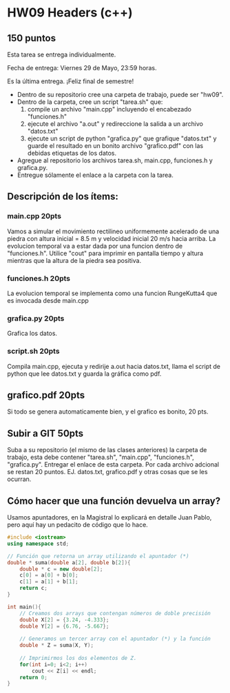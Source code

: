 # HW09 Headers (c++)

## 150 puntos
Esta tarea se entrega individualmente.

Fecha de entrega: Viernes 29 de Mayo, 23:59 horas.

Es la última entrega. ¡Feliz final de semestre!

* Dentro de su repositorio cree una carpeta de trabajo, puede ser "hw09". 
* Dentro de la carpeta, cree un script "tarea.sh" que:
    1.  compile un archivo "main.cpp" incluyendo el encabezado "funciones.h"
    2.  ejecute el archivo "a.out" y redireccione la salida a un archivo "datos.txt"
    3.  ejecute un script de python "grafica.py" que grafique "datos.txt" y guarde el resultado en un bonito archivo "grafico.pdf" con las debidas etiquetas de los datos.
* Agregue al repositorio los archivos tarea.sh, main.cpp, funciones.h y grafica.py.
* Entregue sólamente el enlace a la carpeta con la tarea.


## Descripción de los ítems:

### main.cpp  20pts
Vamos a simular el movimiento rectilineo uniformemente acelerado de una piedra con 
altura inicial = 8.5 m y velocidad inicial 20 m/s hacia arriba. La evolucion temporal va a estar dada por
una funcion dentro de "funciones.h". Utilice "cout" para imprimir en pantalla tiempo y altura
mientras que la altura de la piedra sea positiva.

### funciones.h 20pts
La evolucion temporal se implementa como una funcion RungeKutta4 que es invocada desde main.cpp

### grafica.py 20pts
Grafica los datos.

### script.sh 20pts
Compila main.cpp, ejecuta y redirije a.out hacia datos.txt, llama el script de python que lee datos.txt y guarda la gráfica como pdf.

## grafico.pdf 20pts
Si todo se genera automaticamente bien, y el grafico es bonito, 20 pts.


## Subir a GIT 50pts
Suba a su repositorio (el mismo de las clases anteriores) la carpeta de trabajo, esta debe contener "tarea.sh", "main.cpp", "funciones.h", "grafica.py".
Entregar el enlace de esta carpeta.
Por cada archivo adcional se restan 20 puntos. EJ. datos.txt, grafico.pdf y otras cosas que se les ocurran.




## Cómo hacer que una función devuelva un array?

Usamos apuntadores, en la Magistral lo explicará en detalle Juan Pablo, pero aquí
hay un pedacito de código que lo hace.

```c++
#include <iostream>
using namespace std;

// Función que retorna un array utilizando el apuntador (*)
double * suma(double a[2], double b[2]){
    double * c = new double[2];
    c[0] = a[0] + b[0];
    c[1] = a[1] + b[1];
    return c;
}

int main(){
    // Creamos dos arrays que contengan números de doble precisión
    double X[2] = {3.24, -4.333};
    double Y[2] = {6.76, -5.667};
    
    // Generamos un tercer array con el apuntador (*) y la función
    double * Z = suma(X, Y);
    
    // Imprimirmos los dos elementos de Z.
    for(int i=0; i<2; i++)
        cout << Z[i] << endl;
    return 0;
}
```